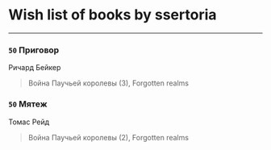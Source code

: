 # Wish list of books by ssertoria
---

### `50` Приговор
Ричард Бейкер
> Война Паучьей королевы (3), Forgotten realms

### `50` Мятеж
Томас Рейд
> Война Паучьей королевы (2), Forgotten realms

